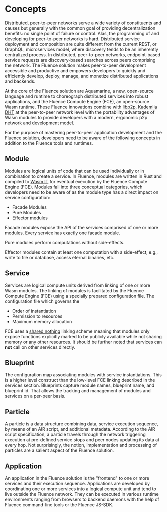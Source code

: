 # Concepts

Distributed, peer-to-peer networks serve a wide variety of constituents and causes but generally with the common goal of providing decentralization benefits: no single point of failure or control. Alas, the programming of and developing for peer-to-peer networks is hard. Distributed service deployment and composition are quite different from the current REST, or GraphQL, microservices model, where discovery tends to be an inherently centralized process. In distributed, peer-to-peer networks, endpoint-based service requests are discovery-based searches across peers comprising the network. The Fluence solution makes peer-to-peer development accessible and productive and empowers developers to quickly and efficiently develop, deploy, manage, and monetize distributed applications and backends.

At the core of the Fluence solution are Aquamarine, a new, open-source language and runtime to choreograph distributed services into robust applications, and the Fluence Compute Engine \(FCE\), an open-source Wasm runtime. These Fluence innovations combine with [libp2p](https://libp2p.io/), [Kademlia DHT](https://en.wikipedia.org/wiki/Kademlia) at the peer-to-peer network level with the portability advantages of Wasm modules to provide developers with a modern, ergonomic p2p network and development model.

For the purpose of mastering peer-to-peer application development and the Fluence solution, developers need to be aware of the following concepts in addition to the Fluence tools and runtimes.

## Module

Modules are logical units of code that can be used individually or in combination to create a service. In Fluence, modules are written in Rust and compiled to [Wasm IT](https://wasi.dev/) for eventual execution by the Fluence Compute Engine \(FCE\). Modules fall into three conceptual categories, which developers need to be aware of as the module type has a direct impact on service configuration:

* Facade Modules
* Pure Modules
* Effector modules

Facade modules expose the API of the services comprised of one or more modules. Every service has exactly one facade module.

Pure modules perform computations without side-effects.

Effector modules contain at least one computation with a side-effect, e.g., write to file or database, access eternal binaries, etc.

## Service

Services are logical compute units derived from linking of one or more Wasm modules. The linking of modules is facilitated by the Fluence Compute Engine \(FCE\) using a specially prepared configuration file. The configuration file which governs the

* Order of instantiation
* Permission to resources
* Maximum memory allocation

FCE uses a [shared nothing](https://en.wikipedia.org/wiki/Shared-nothing_architecture) linking scheme meaning that modules only expose functions explicitly marked to be publicly available while not sharing memory or any other resources. It should be further noted that services can **not** call on other services directly.

## Blueprint

The configuration map associating modules with service instantiations. This is a higher level construct than the low-level FCE linking described in the services section. Blueprints capture module names, blueprint name, and blueprint id. That allows the tracking and management of modules and services on a per-peer basis.

## Particle

A particle is a data structure combining data, service execution sequence, by means of an AIR script, and additional metadata. According to the AIR script specification, a particle travels through the network triggering execution at pre-defined service stops and peer nodes updating its data at every hop. Not surprisingly, the notion, implementation and processing of particles are a salient aspect of the Fluence solution.

## Application

An application in the Fluence solution is the "frontend" to one or more services and their execution sequence. Applications are developed by coordinating one or more services into a logical compute unit and tend to live outside the Fluence network. They can be executed in various runtime environments ranging from browsers to backend daemons with the help of Fluence command-line tools or the Fluence JS-SDK.

